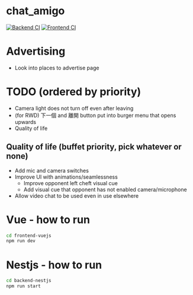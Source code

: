 # chat_amigo

[![Backend CI](https://github.com/momipochi/taiwan_amigo/actions/workflows/main_backend.yml/badge.svg)](https://github.com/momipochi/taiwan_amigo/actions/workflows/main_backend.yml)
[![Frontend CI](https://github.com/momipochi/taiwan_amigo/actions/workflows/main_frontend.yml/badge.svg)](https://github.com/momipochi/taiwan_amigo/actions/workflows/main_frontend.yml)

# Advertising
- Look into places to advertise page

# TODO (ordered by priority)
- Camera light does not turn off even after leaving
- (for RWD) 下一個 and 離開 button put into burger menu that opens upwards
- Quality of life

## Quality of life (buffet priority, pick whatever or none)
- Add mic and camera switches
- Improve UI with animations/seamlessness
    - Improve opponent left cheft visual cue
    - Add visual cue that opponent has not enabled camera/microphone
- Allow video chat to be used even in use elsewhere

# Vue - how to run

```sh
cd frontend-vuejs
npm run dev
```

# Nestjs - how to run
```sh
cd backend-nestjs
npm run start
```
